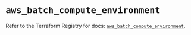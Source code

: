 # `aws_batch_compute_environment`

Refer to the Terraform Registry for docs: [`aws_batch_compute_environment`](https://registry.terraform.io/providers/hashicorp/aws/5.58.0/docs/resources/batch_compute_environment).
